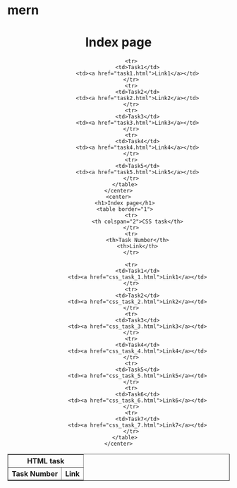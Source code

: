 # mern
<!DOCTYPE html>
<html lang="en">
<head>
    <meta charset="UTF-8">
    <meta name="viewport" content="width=device-width, initial-scale=1.0">
    <title>Index page</title>
</head>
<body>
    <center>
        <h1>Index page</h1>
        <table border="1">
            <tr>
                <th colspan="2">HTML task</th>
            </tr>
            <tr>
                <th>Task Number</th>
                <th>Link</th>
            </tr>
            
            <tr>
                <td>Task1</td>
                <td><a href="task1.html">Link1</a></td>
            </tr>
            <tr>
                <td>Task2</td>
                <td><a href="task2.html">Link2</a></td>
            </tr>
            <tr>
                <td>Task3</td>
                <td><a href="task3.html">Link3</a></td>
            </tr>
            <tr>
                <td>Task4</td>
                <td><a href="task4.html">Link4</a></td>
            </tr>
            <tr>
                <td>Task5</td>
                <td><a href="task5.html">Link5</a></td>
            </tr>
        </table>
    </center>
    <center>
        <h1>Index page</h1>
        <table border="1">
            <tr>
                <th colspan="2">CSS task</th>
            </tr>
            <tr>
                <th>Task Number</th>
                <th>Link</th>
            </tr>
            
            <tr>
                <td>Task1</td>
                <td><a href="css_task_1.html">Link1</a></td>
            </tr>
            <tr>
                <td>Task2</td>
                <td><a href="css_task_2.html">Link2</a></td>
            </tr>
            <tr>
                <td>Task3</td>
                <td><a href="css_task_3.html">Link3</a></td>
            </tr>
            <tr>
                <td>Task4</td>
                <td><a href="css_task_4.html">Link4</a></td>
            </tr>
            <tr>
                <td>Task5</td>
                <td><a href="css_task_5.html">Link5</a></td>
            </tr>
            <tr>
                <td>Task6</td>
                <td><a href="css_task_6.html">Link6</a></td>
            </tr>
            <tr>
                <td>Task7</td>
                <td><a href="css_task_7.html">Link7</a></td>
            </tr>
        </table>
    </center>
</body>
</html>
